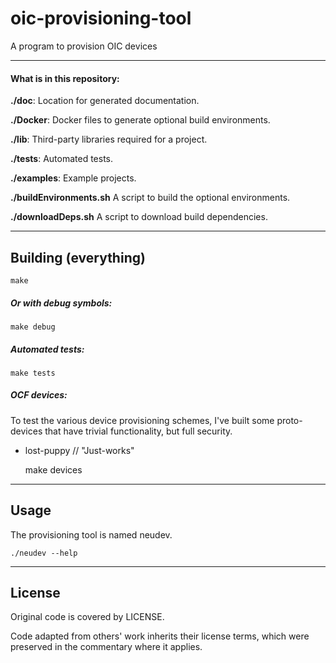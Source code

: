 # oic-provisioning-tool
A program to provision OIC devices

----------------------

#### What is in this repository:
**./doc**:  Location for generated documentation.

**./Docker**:  Docker files to generate optional build environments.

**./lib**:  Third-party libraries required for a project.

**./tests**:  Automated tests.

**./examples**:  Example projects.

**./buildEnvironments.sh**   A script to build the optional environments.

**./downloadDeps.sh**   A script to download build dependencies.

----------------------

## Building (everything)

    make

##### Or with debug symbols:

    make debug

##### Automated tests:

    make tests

##### OCF devices:
To test the various device provisioning schemes, I've built some proto-devices
that have trivial functionality, but full security.

  * lost-puppy       // "Just-works"

    make devices


----------------------

## Usage
The provisioning tool is named neudev.

    ./neudev --help

----------------------
## License
Original code is covered by LICENSE.

Code adapted from others' work inherits their license terms, which were preserved in the commentary where it applies.
